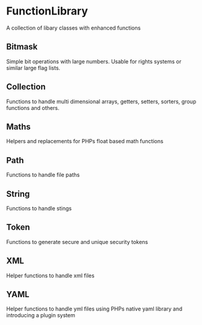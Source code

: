 # FunctionLibrary
A collection of libary classes with enhanced functions

## Bitmask
Simple bit operations with large numbers. Usable for rights systems or similar large flag lists.

## Collection
Functions to handle multi dimensional arrays, getters, setters, sorters, group functions and others.

## Maths
Helpers and replacements for PHPs float based math functions

## Path
Functions to handle file paths

## String
Functions to handle stings

## Token
Functions to generate secure and unique security tokens

## XML
Helper functions to handle xml files

## YAML
Helper functions to handle yml files using PHPs native yaml library and introducing a plugin system
